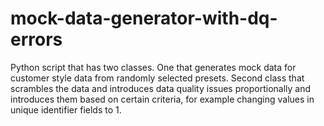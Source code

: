 # mock-data-generator-with-dq-errors
Python script that has two classes. 
One that generates mock data for customer style data from randomly selected presets. 
Second class that scrambles the data and introduces data quality issues proportionally and introduces them based on certain criteria, for example changing values in unique identifier fields to 1. 
